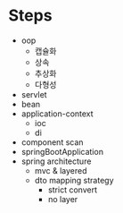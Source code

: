 # Steps

- oop
  - 캡슐화
  - 상속
  - 추상화
  - 다형성
- servlet
- bean
- application-context
  - ioc
  - di
- component scan
- springBootApplication
- spring architecture
  - mvc & layered
  - dto mapping strategy
    - strict convert
    - no layer
